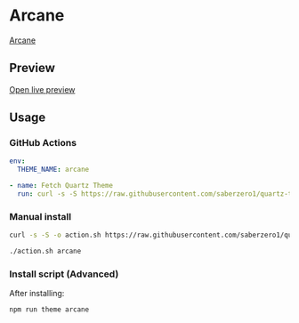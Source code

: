 # Arcane

[Arcane](https://github.com/xRyul)

## Preview

[Open live preview](https://quartz-themes.github.io/arcane/)

## Usage

### GitHub Actions

```yaml
env:
  THEME_NAME: arcane
```

```yaml
- name: Fetch Quartz Theme
  run: curl -s -S https://raw.githubusercontent.com/saberzero1/quartz-themes/master/action.sh | bash -s -- $THEME_NAME
```

### Manual install

```bash
curl -s -S -o action.sh https://raw.githubusercontent.com/saberzero1/quartz-themes/master/action.sh

./action.sh arcane
```

### Install script (Advanced)

After installing:

```bash
npm run theme arcane
```

